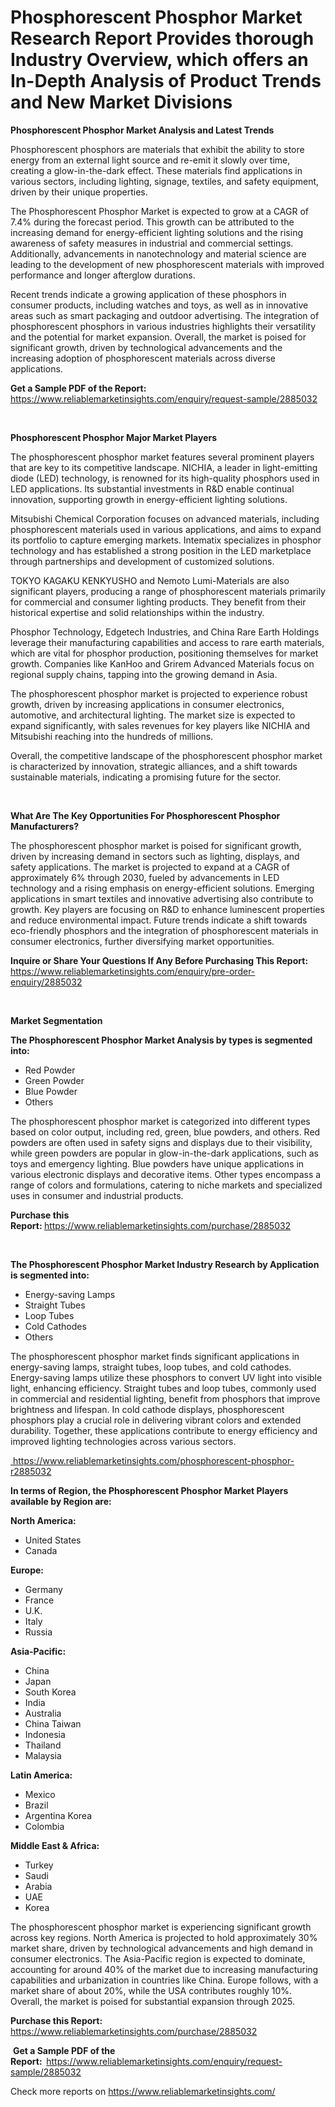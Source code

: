 <p><h1>Phosphorescent Phosphor Market Research Report Provides thorough Industry Overview, which offers an In-Depth Analysis of Product Trends and New Market Divisions</h1></p><p><strong>Phosphorescent Phosphor Market Analysis and Latest Trends</strong></p>
<p><p>Phosphorescent phosphors are materials that exhibit the ability to store energy from an external light source and re-emit it slowly over time, creating a glow-in-the-dark effect. These materials find applications in various sectors, including lighting, signage, textiles, and safety equipment, driven by their unique properties.</p><p>The Phosphorescent Phosphor Market is expected to grow at a CAGR of 7.4% during the forecast period. This growth can be attributed to the increasing demand for energy-efficient lighting solutions and the rising awareness of safety measures in industrial and commercial settings. Additionally, advancements in nanotechnology and material science are leading to the development of new phosphorescent materials with improved performance and longer afterglow durations.</p><p>Recent trends indicate a growing application of these phosphors in consumer products, including watches and toys, as well as in innovative areas such as smart packaging and outdoor advertising. The integration of phosphorescent phosphors in various industries highlights their versatility and the potential for market expansion. Overall, the market is poised for significant growth, driven by technological advancements and the increasing adoption of phosphorescent materials across diverse applications.</p></p>
<p><strong>Get a Sample PDF of the Report:&nbsp;</strong> <a href="https://www.reliablemarketinsights.com/enquiry/request-sample/2885032?utm_campaign=2933&utm_medium=2&utm_source=Github&utm_content=ia&utm_term=13032025&utm_id=phosphorescent-phosphor">https://www.reliablemarketinsights.com/enquiry/request-sample/2885032</a></p>
<p>&nbsp;</p>
<p><strong>Phosphorescent Phosphor Major Market Players</strong></p>
<p><p>The phosphorescent phosphor market features several prominent players that are key to its competitive landscape. NICHIA, a leader in light-emitting diode (LED) technology, is renowned for its high-quality phosphors used in LED applications. Its substantial investments in R&D enable continual innovation, supporting growth in energy-efficient lighting solutions.</p><p>Mitsubishi Chemical Corporation focuses on advanced materials, including phosphorescent materials used in various applications, and aims to expand its portfolio to capture emerging markets. Intematix specializes in phosphor technology and has established a strong position in the LED marketplace through partnerships and development of customized solutions.</p><p>TOKYO KAGAKU KENKYUSHO and Nemoto Lumi-Materials are also significant players, producing a range of phosphorescent materials primarily for commercial and consumer lighting products. They benefit from their historical expertise and solid relationships within the industry.</p><p>Phosphor Technology, Edgetech Industries, and China Rare Earth Holdings leverage their manufacturing capabilities and access to rare earth materials, which are vital for phosphor production, positioning themselves for market growth. Companies like KanHoo and Grirem Advanced Materials focus on regional supply chains, tapping into the growing demand in Asia.</p><p>The phosphorescent phosphor market is projected to experience robust growth, driven by increasing applications in consumer electronics, automotive, and architectural lighting. The market size is expected to expand significantly, with sales revenues for key players like NICHIA and Mitsubishi reaching into the hundreds of millions.</p><p>Overall, the competitive landscape of the phosphorescent phosphor market is characterized by innovation, strategic alliances, and a shift towards sustainable materials, indicating a promising future for the sector.</p></p>
<p>&nbsp;</p>
<p><strong>What Are The Key Opportunities For Phosphorescent Phosphor Manufacturers?</strong></p>
<p><p>The phosphorescent phosphor market is poised for significant growth, driven by increasing demand in sectors such as lighting, displays, and safety applications. The market is projected to expand at a CAGR of approximately 6% through 2030, fueled by advancements in LED technology and a rising emphasis on energy-efficient solutions. Emerging applications in smart textiles and innovative advertising also contribute to growth. Key players are focusing on R&D to enhance luminescent properties and reduce environmental impact. Future trends indicate a shift towards eco-friendly phosphors and the integration of phosphorescent materials in consumer electronics, further diversifying market opportunities.</p></p>
<p><strong>Inquire or Share Your Questions If Any Before Purchasing This Report:</strong> <a href="https://www.reliablemarketinsights.com/enquiry/pre-order-enquiry/2885032?utm_campaign=2933&utm_medium=2&utm_source=Github&utm_content=ia&utm_term=13032025&utm_id=phosphorescent-phosphor">https://www.reliablemarketinsights.com/enquiry/pre-order-enquiry/2885032</a></p>
<p>&nbsp;</p>
<p><strong>Market Segmentation</strong></p>
<p><strong>The Phosphorescent Phosphor Market Analysis by types is segmented into:</strong></p>
<p><ul><li>Red Powder</li><li>Green Powder</li><li>Blue Powder</li><li>Others</li></ul></p>
<p><p>The phosphorescent phosphor market is categorized into different types based on color output, including red, green, blue powders, and others. Red powders are often used in safety signs and displays due to their visibility, while green powders are popular in glow-in-the-dark applications, such as toys and emergency lighting. Blue powders have unique applications in various electronic displays and decorative items. Other types encompass a range of colors and formulations, catering to niche markets and specialized uses in consumer and industrial products.</p></p>
<p><strong>Purchase this Report:&nbsp;</strong><a href="https://www.reliablemarketinsights.com/purchase/2885032?utm_campaign=2933&utm_medium=2&utm_source=Github&utm_content=ia&utm_term=13032025&utm_id=phosphorescent-phosphor">https://www.reliablemarketinsights.com/purchase/2885032</a></p>
<p>&nbsp;</p>
<p><strong>The Phosphorescent Phosphor Market Industry Research by Application is segmented into:</strong></p>
<p><ul><li>Energy-saving Lamps</li><li>Straight Tubes</li><li>Loop Tubes</li><li>Cold Cathodes</li><li>Others</li></ul></p>
<p><p>The phosphorescent phosphor market finds significant applications in energy-saving lamps, straight tubes, loop tubes, and cold cathodes. Energy-saving lamps utilize these phosphors to convert UV light into visible light, enhancing efficiency. Straight tubes and loop tubes, commonly used in commercial and residential lighting, benefit from phosphors that improve brightness and lifespan. In cold cathode displays, phosphorescent phosphors play a crucial role in delivering vibrant colors and extended durability. Together, these applications contribute to energy efficiency and improved lighting technologies across various sectors.</p></p>
<p><a href="https://www.reliablemarketinsights.com/phosphorescent-phosphor-r2885032?utm_campaign=2933&utm_medium=2&utm_source=Github&utm_content=ia&utm_term=13032025&utm_id=phosphorescent-phosphor">&nbsp;https://www.reliablemarketinsights.com/phosphorescent-phosphor-r2885032</a></p>
<p><strong>In terms of Region, the Phosphorescent Phosphor Market Players available by Region are:</strong></p>
<p>
    <p> <strong> North America: </strong>
        <ul>
            <li>United States</li>
            <li>Canada</li>
        </ul>
        </p> 
    <p> <strong> Europe: </strong>
        <ul>
            <li>Germany</li>
            <li>France</li>
            <li>U.K.</li>
            <li>Italy</li>
            <li>Russia</li>
        </ul>
        </p> 
    <p> <strong> Asia-Pacific: </strong>
        <ul>
            <li>China</li>
            <li>Japan</li>
            <li>South Korea</li>
            <li>India</li>
            <li>Australia</li>
            <li>China Taiwan</li>
            <li>Indonesia</li>
            <li>Thailand</li>
            <li>Malaysia</li>
        </ul>
        </p> 
    <p> <strong> Latin America: </strong>
        <ul>
            <li>Mexico</li>
            <li>Brazil</li>
            <li>Argentina Korea</li>
            <li>Colombia</li>
        </ul>
        </p> 
    <p> <strong> Middle East & Africa: </strong>
        <ul>
            <li>Turkey</li>
            <li>Saudi</li>
            <li>Arabia</li>
            <li>UAE</li>
            <li>Korea</li>
        </ul>
    </p>
    </p>
<p><p>The phosphorescent phosphor market is experiencing significant growth across key regions. North America is projected to hold approximately 30% market share, driven by technological advancements and high demand in consumer electronics. The Asia-Pacific region is expected to dominate, accounting for around 40% of the market due to increasing manufacturing capabilities and urbanization in countries like China. Europe follows, with a market share of about 20%, while the USA contributes roughly 10%. Overall, the market is poised for substantial expansion through 2025.</p></p>
<p><strong>Purchase this Report: </strong><a href="https://www.reliablemarketinsights.com/purchase/2885032?utm_campaign=2933&utm_medium=2&utm_source=Github&utm_content=ia&utm_term=13032025&utm_id=phosphorescent-phosphor">https://www.reliablemarketinsights.com/purchase/2885032</a></p>
<p>&nbsp;<strong>Get a Sample PDF of the Report:&nbsp;&nbsp;</strong><a href="https://www.reliablemarketinsights.com/enquiry/request-sample/2885032?utm_campaign=2933&utm_medium=2&utm_source=Github&utm_content=ia&utm_term=13032025&utm_id=phosphorescent-phosphor">https://www.reliablemarketinsights.com/enquiry/request-sample/2885032</a></p>
<p><strong></strong></p>
<p>Check more reports on <a href="https://www.reliablemarketinsights.com/?utm_campaign=2933&utm_medium=2&utm_source=Github&utm_content=ia&utm_term=13032025&utm_id=phosphorescent-phosphor">https://www.reliablemarketinsights.com/</a></p>